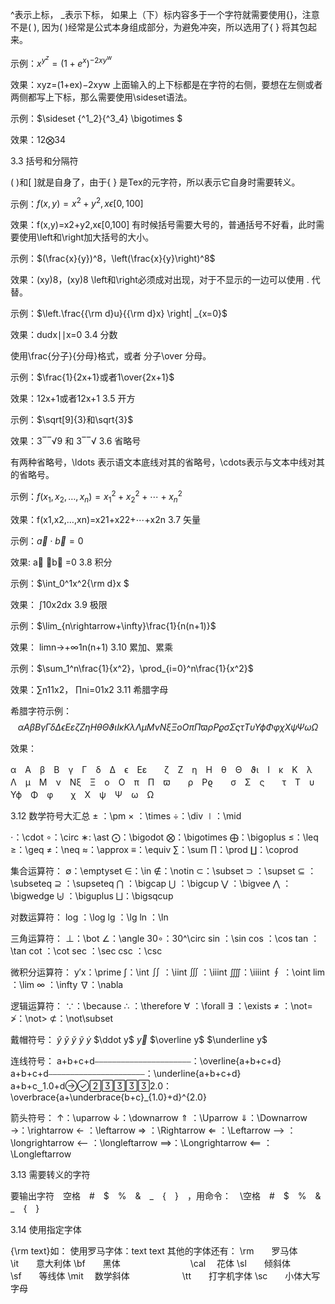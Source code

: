 ^表示上标，
_表示下标，
如果上（下）标内容多于一个字符就需要使用{}，注意不是( ), 因为( )经常是公式本身组成部分，为避免冲突，所以选用了{ } 将其包起来。

示例：$x^{y^z}=(1+e^x)^{-2xy^w}$

效果：xyz=(1+ex)−2xyw 
上面输入的上下标都是在字符的右侧，要想在左侧或者两侧都写上下标，那么需要使用\sideset语法。

示例：$\sideset {^1_2}{^3_4} \bigotimes $

效果：12⨂34 

3.3 括号和分隔符

( )和[ ]就是自身了，由于{ } 是Tex的元字符，所以表示它自身时需要转义。

示例：$f(x,y) = x^2 + y^2, x\epsilon[0,100]$

效果：f(x,y)=x2+y2,xϵ[0,100] 
有时候括号需要大号的，普通括号不好看，此时需要使用\left和\right加大括号的大小。

示例：$(\frac{x}{y})^8，\left(\frac{x}{y}\right)^8$

效果：(xy)8，(xy)8 
\left和\right必须成对出现，对于不显示的一边可以使用 . 代替。

示例：$\left.\frac{{\rm d}u}{{\rm d}x} \right| _{x=0}$

效果：dudx∣∣x=0 
3.4 分数

使用\frac{分子}{分母}格式，或者 分子\over 分母。

示例：$\frac{1}{2x+1}或者1\over{2x+1}$

效果：12x+1或者12x+1 
3.5 开方

示例：$\sqrt[9]{3}和\sqrt{3}$

效果：3‾‾√9 和 3‾‾√ 
3.6 省略号

有两种省略号，\ldots 表示语文本底线对其的省略号，\cdots表示与文本中线对其的省略号。

示例：$f(x_1, x_2, \ldots, x_n)=x_1^2 + x_2^2+ \cdots + x_n^2$

效果：f(x1,x2,…,xn)=x21+x22+⋯+x2n 
3.7 矢量

示例：$\vec{a} \cdot \vec{b}=0$

效果: a⃗ ⋅b⃗ =0 
3.8 积分

示例：$\int_0^1x^2{\rm d}x $

效果： ∫10x2dx 
3.9 极限

示例：$\lim_{n\rightarrow+\infty}\frac{1}{n(n+1)}$

效果： limn→+∞1n(n+1) 
3.10 累加、累乘

示例：$\sum_1^n\frac{1}{x^2}，\prod_{i=0}^n\frac{1}{x^2}$

效果：∑n11x2， ∏ni=01x2 
3.11 希腊字母

希腊字符示例：$$\alpha　A　\beta　B　\gamma　\Gamma　\delta　\Delta　\epsilon　E \varepsilon　　\zeta　Z　\eta　H　\theta　\Theta　\vartheta \iota　I　\kappa　K　\lambda　\Lambda　\mu　M　\nu　N \xi　\Xi　o　O　\pi　\Pi　\varpi　　\rho　P \varrho　　\sigma　\Sigma　\varsigma　　\tau　T　\upsilon　\Upsilon \phi　\Phi　\varphi　　\chi　X　\psi　\Psi　\omega　\Omega$$

效果：


α　A　β　B　γ　Γ　δ　Δ　ϵ　Eε　　ζ　Z　η　H　θ　Θ　ϑι　I　κ　K　λ　Λ　μ　M　ν　Nξ　Ξ　o　O　π　Π　ϖ　　ρ　Pϱ　　σ　Σ　ς　　τ　T　υ　Υϕ　Φ　φ　　χ　X　ψ　Ψ　ω　Ω

3.12 数学符号大汇总
± ：\pm 
× ：\times 
÷：\div 
∣：\mid

⋅：\cdot 
∘：\circ 
∗: \ast 
⨀：\bigodot 
⨂：\bigotimes 
⨁：\bigoplus 
≤：\leq 
≥：\geq 
≠：\neq 
≈：\approx 
≡：\equiv 
∑：\sum 
∏：\prod 
∐：\coprod

集合运算符： 
∅：\emptyset 
∈：\in 
∉：\notin 
⊂：\subset 
⊃ ：\supset 
⊆ ：\subseteq 
⊇ ：\supseteq 
⋂ ：\bigcap 
⋃ ：\bigcup 
⋁ ：\bigvee 
⋀ ：\bigwedge 
⨄ ：\biguplus 
⨆：\bigsqcup

对数运算符： 
log ：\log 
lg ：\lg 
ln ：\ln

三角运算符： 
⊥：\bot 
∠：\angle 
30∘：30^\circ 
sin ：\sin 
cos ：\cos 
tan ：\tan 
cot ：\cot 
sec ：\sec 
csc ：\csc

微积分运算符： 
y′x：\prime 
∫：\int 
∬ ：\iint 
∭ ：\iiint 
⨌：\iiiint 
∮ ：\oint 
lim ：\lim 
∞ ：\infty 
∇：\nabla

逻辑运算符： 
∵：\because 
∴ ：\therefore 
∀ ：\forall 
∃ ：\exists 
≠ ：\not= 
≯：\not> 
⊄：\not\subset

戴帽符号： 
$\hat y$ 
$\check y$ 
$\breve y$
$\tilde y$
$\dot y$
$\ddot y$
$\vec y$
$\overline y$
$\underline y$


连线符号： 
a+b+c+d⎯⎯⎯⎯⎯⎯⎯⎯⎯⎯⎯⎯⎯⎯⎯⎯⎯⎯⎯⎯⎯⎯：\overline{a+b+c+d} 
a+b+c+d⎯⎯⎯⎯⎯⎯⎯⎯⎯⎯⎯⎯⎯⎯⎯⎯⎯⎯⎯⎯⎯⎯：\underline{a+b+c+d} 
a+b+c⏟1.0+d2.0：\overbrace{a+\underbrace{b+c}_{1.0}+d}^{2.0}

箭头符号： 
↑：\uparrow 
↓：\downarrow 
⇑ ：\Uparrow 
⇓：\Downarrow 
→：\rightarrow 
← ：\leftarrow 
⇒ ：\Rightarrow 
⇐ ：\Leftarrow 
⟶ ：\longrightarrow 
⟵ ：\longleftarrow 
⟹：\Longrightarrow 
⟸ ：\Longleftarrow

3.13 需要转义的字符

要输出字符　空格　#　$　%　&　_　{　}　，用命令：　\空格　#　\$　\%　\&　_　{　}

3.14 使用指定字体

{\rm text}如： 
使用罗马字体：text text 
其他的字体还有： 
\rm　　罗马体　　　　　　　\it　　意大利体 
\bf　　黑体　　　　　　　　\cal 　花体 
\sl　　倾斜体　　　　　　　\sf　　等线体 
\mit 　数学斜体　　　　　　\tt　　打字机字体 
\sc　　小体大写字母

## 